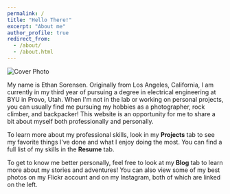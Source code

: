 ```yaml
---
permalink: /
title: "Hello There!"
excerpt: "About me"
author_profile: true
redirect_from: 
  - /about/
  - /about.html
---
```


![Cover Photo](/images/sand.png)

My name is Ethan Sorensen. Originally from Los Angeles, California, I am currently in my third year of pursuing a degree in electrical engineering at BYU in Provo, Utah. When I'm not in the lab or working on personal projects, you can usually find me pursuing my hobbies as a photographer, rock climber, and backpacker! This website is an opportunity for me to share a bit about myself both professionally and personally.

To learn more about my professional skills, look in my __Projects__ tab to see my favorite things I've done and what I enjoy doing the most. You can find a full list of my skills in the __Resume__ tab.

To get to know me better personally, feel free to look at my __Blog__ tab to learn more about my stories and adventures! You can also view some of my best photos on my Flickr account and on my Instagram, both of which are linked on the left.